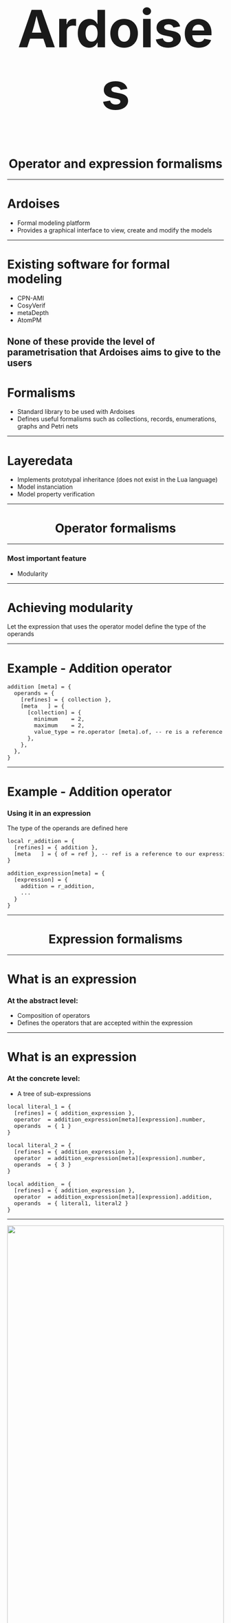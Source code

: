 <!-- footer: Lars Gabriel Annell Rydenvald --->

<h1 style="text-align: center; font-size: 120px">Ardoises</h1>
<h1 style="text-align: center">Operator and expression formalisms</h1>

---

# Ardoises
* Formal modeling platform
* Provides a graphical interface to view, create and modify the models
---
# Existing software for formal modeling
* CPN-AMI
* CosyVerif
* metaDepth
* AtomPM

None of these provide the level of parametrisation that Ardoises aims to give to the users
---

# Formalisms

* Standard library to be used with Ardoises
* Defines useful formalisms such as collections, records, enumerations, graphs and Petri nets

---

# Layeredata

* Implements prototypal inheritance (does not exist in the Lua language)
* Model instanciation
* Model property verification

---

<h1 style="text-align: center">Operator formalisms</h1>

---

### Most important feature
* Modularity

--- 

# Achieving modularity

Let the expression that uses the operator model define the type of the operands

---

# Example - Addition operator

<pre style="font-size:13px">
addition [meta] = {
  operands = {
    [refines] = { collection },
    [meta   ] = {
      [collection] = {
        minimum    = 2,
        maximum    = 2,
        value_type = re.operator [meta].of, -- re is a reference to the expression model
      },
    },
  },
}
</pre>

---

# Example - Addition operator
### Using it in an expression
The type of the operands are defined here
<pre style="font-size:13px">
local r_addition = {
  [refines] = { addition },
  [meta   ] = { of = ref }, -- ref is a reference to our expression containing the addition operator
}

addition_expression[meta] = {
  [expression] = {
    addition = r_addition,
    ...
  }
}
</pre>
---

<h1 style="text-align: center">Expression formalisms</h1>

---

# What is an expression
### At the abstract level:
* Composition of operators
* Defines the operators that are accepted within the expression

---

# What is an expression
### At the concrete level:
* A tree of sub-expressions

<pre style="font-size: 13px">
local literal_1 = {
  [refines] = { addition_expression },
  operator  = addition_expression[meta][expression].number,
  operands  = { 1 }
}

local literal_2 = {
  [refines] = { addition_expression },
  operator  = addition_expression[meta][expression].number,
  operands  = { 3 }
}

local addition_ = {
  [refines] = { addition_expression },
  operator  = addition_expression[meta][expression].addition,
  operands  = { literal1, literal2 }
}
</pre>
---

<img src="expression-tree.png" style="width: 100%">

----

